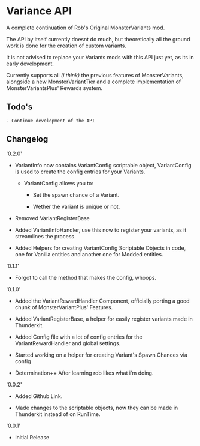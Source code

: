# Variance API

A complete continuation of Rob's Original MonsterVariants mod.


The API by itself currently doesnt do much, but theoretically all the ground work is done for the creation of custom variants.

It is not advised to replace your Variants mods with this API just yet, as its in early development.

Currently supports all *(i think)* the previous features of MonsterVariants, alongside a new MonsterVariantTier and a complete implementation of MonsterVariantsPlus' Rewards system.

## Todo's

	- Continue development of the API


## Changelog
'0.2.0'

* VariantInfo now contains VariantConfig scriptable object, VariantConfig is used to create the config entries for your Variants.

	- VariantConfig allows you to:
		
		- Set the spawn chance of a Variant.

		- Wether the variant is unique or not.

* Removed VariantRegisterBase

* Added VariantInfoHandler, use this now to register your variants, as it streamlines the process.

* Added Helpers for creating VariantConfig Scriptable Objects in code, one for Vanilla entities and another one for Modded entities.

'0.1.1'

* Forgot to call the method that makes the config, whoops.

'0.1.0'

* Added the VariantRewardHandler Component, officially porting a good chunk of MonsterVariantPlus' Features.

* Added VariantRegisterBase, a helper for easily register variants made in Thunderkit.

* Added Config file with a lot of config entries for the VariantRewardHandler and global settings.

* Started working on a helper for creating Variant's Spawn Chances via config

* Determination++ After learning rob likes what i'm doing.

'0.0.2'

* Added Github Link.

* Made changes to the scriptable objects, now they can be made in Thunderkit instead of on RunTime.

'0.0.1'

* Initial Release